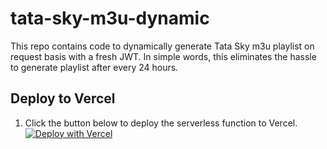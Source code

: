 # tata-sky-m3u-dynamic
This repo contains code to dynamically generate Tata Sky m3u playlist on request basis with a fresh JWT. In simple words, this eliminates the hassle to generate playlist after every 24 hours.

## Deploy to Vercel
1. Click the button below to deploy the serverless function to Vercel.<br>
<a href="https://vercel.com/new/clone?repository-url=https://github.com/saifshaikh1805/tata-sky-m3u-dynamic.git"><img src="https://vercel.com/button" alt="Deploy with Vercel"/></a>
